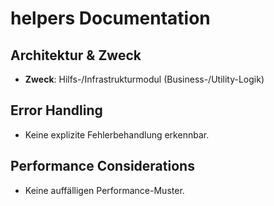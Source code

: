 <!-- Source: lib/utils/helpers.ts -->

# helpers Documentation

## Architektur & Zweck
- **Zweck**: Hilfs-/Infrastrukturmodul (Business-/Utility-Logik)





## Error Handling
- Keine explizite Fehlerbehandlung erkennbar.


## Performance Considerations
- Keine auffälligen Performance-Muster.


